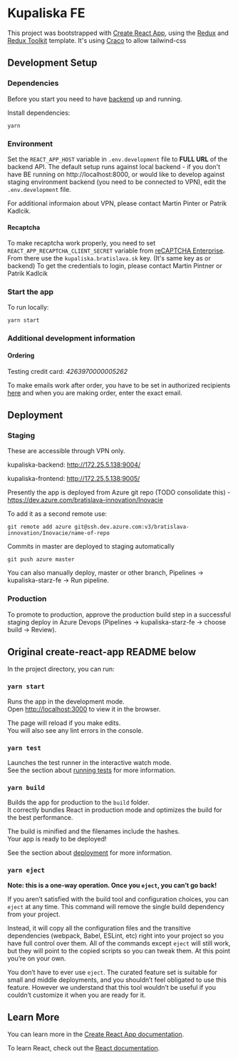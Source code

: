 
# Kupaliska FE

This project was bootstrapped with [Create React App](https://github.com/facebook/create-react-app), using the [Redux](https://redux.js.org/) and [Redux Toolkit](https://redux-toolkit.js.org/) template. It's using [Craco](https://www.npmjs.com/package/@craco/craco) to allow tailwind-css

## Development Setup

### Dependencies

Before you start you need to have [backend](https://dev.azure.com/bratislava-innovation/Inovacie/_git/kupaliska-starz-be) up and running.

Install dependencies:

```
yarn
```

### Environment

Set the `REACT_APP_HOST` variable in `.env.development` file to **FULL URL** of the backend API. The default setup runs against local backend - if you don't have BE running on http://localhost:8000, or would like to develop against staging environment backend (you need to be connected to VPN), edit the `.env.development` file.

For additional informaion about VPN, please contact Martin Pinter or Patrik Kadlcik.

#### Recaptcha

To make recaptcha work properly, you need to set `REACT_APP_RECAPTCHA_CLIENT_SECRET` variable from [reCAPTCHA Enterprise](https://console.cloud.google.com/security/recaptcha). From there use the `kupaliska.bratislava.sk` key. (It's same key as or backend) 
To get the credentials to login, please contact Martin Pintner or Patrik Kadlcik

### Start the app

To run locally:

```
yarn start
```

### Additional development information

#### Ordering

Testing credit card: *4263970000005262*

To make emails work after order, you have to be set in authorized recipients [here](https://app.mailgun.com/app/sending/domains/sandboxa9861f03a870473b83e62ffee945e664.mailgun.org) and when you are making order, enter the exact email.

## Deployment

### Staging

These are accessible through VPN only.

kupaliska-backend: http://172.25.5.138:9004/

kupaliska-frontend: http://172.25.5.138:9005/

Presently the app is deployed from Azure git repo (TODO consolidate this) - https://dev.azure.com/bratislava-innovation/Inovacie

To add it as a second remote use:

```
git remote add azure git@ssh.dev.azure.com:v3/bratislava-innovation/Inovacie/name-of-repo
```

Commits in master are deployed to staging automatically

```
git push azure master
```

You can also manually deploy, master or other branch, Pipelines -> kupaliska-starz-fe -> Run pipeline.

### Production

To promote to production, approve the production build step in a successful staging deploy in Azure Devops (Pipelines -> kupaliska-starz-fe -> choose build -> Review).

## Original create-react-app README below

In the project directory, you can run:

### `yarn start`

Runs the app in the development mode.<br />
Open [http://localhost:3000](http://localhost:3000) to view it in the browser.

The page will reload if you make edits.<br />
You will also see any lint errors in the console.

### `yarn test`

Launches the test runner in the interactive watch mode.<br />
See the section about [running tests](https://facebook.github.io/create-react-app/docs/running-tests) for more information.

### `yarn build`

Builds the app for production to the `build` folder.<br />
It correctly bundles React in production mode and optimizes the build for the best performance.

The build is minified and the filenames include the hashes.<br />
Your app is ready to be deployed!

See the section about [deployment](https://facebook.github.io/create-react-app/docs/deployment) for more information.

### `yarn eject`

**Note: this is a one-way operation. Once you `eject`, you can’t go back!**

If you aren’t satisfied with the build tool and configuration choices, you can `eject` at any time. This command will remove the single build dependency from your project.

Instead, it will copy all the configuration files and the transitive dependencies (webpack, Babel, ESLint, etc) right into your project so you have full control over them. All of the commands except `eject` will still work, but they will point to the copied scripts so you can tweak them. At this point you’re on your own.

You don’t have to ever use `eject`. The curated feature set is suitable for small and middle deployments, and you shouldn’t feel obligated to use this feature. However we understand that this tool wouldn’t be useful if you couldn’t customize it when you are ready for it.

## Learn More

You can learn more in the [Create React App documentation](https://facebook.github.io/create-react-app/docs/getting-started).

To learn React, check out the [React documentation](https://reactjs.org/).
